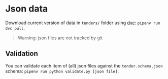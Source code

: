 # Json data

Download current version of data in `tenders/` folder using [dvc](https://dvc.org/): `pipenv run dvc pull`.

> Warning: json files are not tracked by git

## Validation

You can validate each item of (all) json files against the `tender.schema.json` schema: `pipenv run python validate.py [json file]`.
